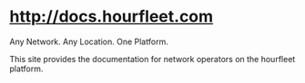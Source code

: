 # http://docs.hourfleet.com
Any Network. Any Location. One Platform.

This site provides the documentation for network operators on the hourfleet platform.
